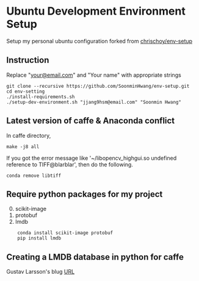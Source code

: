 # Ubuntu Development Environment Setup

Setup my personal ubuntu configuration forked from [chrischoy/env-setup](https://github.com/chrischoy/env-setup) 

## Instruction

Replace "your@email.com" and "Your name" with appropriate strings


	git clone --recursive https://github.com/SoonminHwang/env-setup.git
	cd env-setting
	./install-requirements.sh
	./setup-dev-environment.sh "jjang9hsm@email.com" "Soonmin Hwang"



## Latest version of caffe & Anaconda conflict
In caffe directory,

	make -j8 all


If you got the error message like '~/libopencv_highgui.so undefined reference to TIFF@blarblar', then do the following.

	conda remove libtiff



## Require python packages for my project
0. scikit-image
0. protobuf
0. lmdb


```
	conda install scikit-image protobuf
	pip install lmdb
```

## Creating a LMDB database in python for caffe
Gustav Larsson's blug [URL](https://deepdish.io/2015/04/28/creating-lmdb-in-python/)
